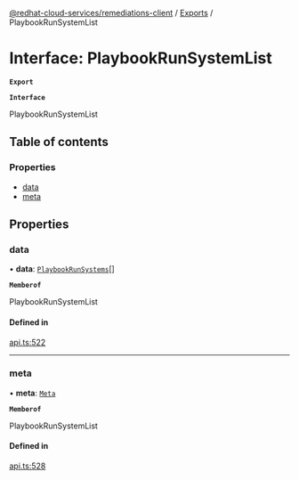 [@redhat-cloud-services/remediations-client](../README.md) / [Exports](../modules.md) / PlaybookRunSystemList

# Interface: PlaybookRunSystemList

**`Export`**

**`Interface`**

PlaybookRunSystemList

## Table of contents

### Properties

- [data](PlaybookRunSystemList.md#data)
- [meta](PlaybookRunSystemList.md#meta)

## Properties

### data

• **data**: [`PlaybookRunSystems`](PlaybookRunSystems.md)[]

**`Memberof`**

PlaybookRunSystemList

#### Defined in

[api.ts:522](https://github.com/RedHatInsights/javascript-clients/blob/master/packages/remediations/api.ts#L522)

___

### meta

• **meta**: [`Meta`](Meta.md)

**`Memberof`**

PlaybookRunSystemList

#### Defined in

[api.ts:528](https://github.com/RedHatInsights/javascript-clients/blob/master/packages/remediations/api.ts#L528)

